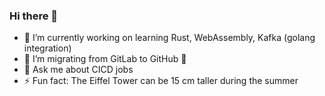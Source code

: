 ### Hi there 👋

- 🔭 I’m currently working on learning Rust, WebAssembly, Kafka (golang integration)
- 🌱 I’m migrating from GitLab to GitHub 👀
- 💬 Ask me about CICD jobs
- ⚡ Fun fact: The Eiffel Tower can be 15 cm taller during the summer
